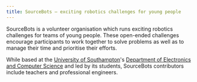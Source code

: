```yaml
---
title: SourceBots — exciting robotics challenges for young people
---
```


SourceBots is a volunteer organisation which runs exciting robotics challenges
for teams of young people. These open-ended challenges encourage participants to
work together to solve problems as well as to manage their time and prioritise
their efforts.

While based at the [University of Southampton][uos]'s [Department of Electronics
and Computer Science][ecs] and led by its students, SourceBots contributors
include teachers and professional engineers.

[uos]: https://www.southampton.ac.uk
[ecs]: https://www.ecs.soton.ac.uk
